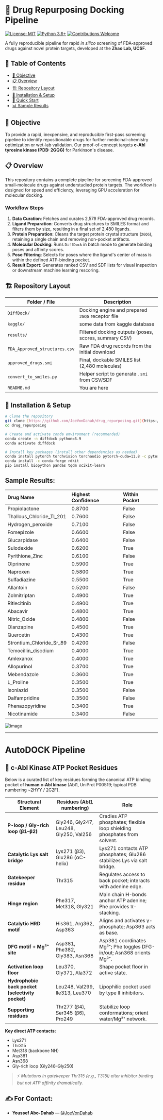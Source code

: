 # 🧪 Drug Repurposing Docking Pipeline

[![License: MIT](https://img.shields.io/badge/License-MIT-blue.svg)](https://opensource.org/licenses/MIT)
[![Python 3.9+](https://img.shields.io/badge/python-3.9+-blue.svg)](https://www.python.org/downloads/)
[![Contributions Welcome](https://img.shields.io/badge/contributions-welcome-brightgreen.svg?style=flat)](https://github.com/JoeVonDahab/drug_repurposing/issues)

A fully reproducible pipeline for rapid *in silico* screening of FDA-approved drugs against novel protein targets, developed at the **Zhao Lab, UCSF**.

## 🎯 Table of Contents
- [🎯 Objective](#-objective)
- [📋 Overview](#-overview)
- [🏗️ Repository Layout](#️-repository-layout)
- [🔧 Installation & Setup](#-installation--setup)
- [🚀 Quick Start](#-quick-start)
- [📊 Sample Results](#-sample-results)


## 🎯 Objective
To provide a rapid, inexpensive, and reproducible first-pass screening pipeline to identify repositionable drugs for further medicinal-chemistry optimization or wet-lab validation. Our proof-of-concept targets **c-Abl tyrosine kinase (PDB: 2GQG)** for Parkinson's disease.

## 📋 Overview
This repository contains a complete pipeline for screening FDA-approved small-molecule drugs against understudied protein targets. The workflow is designed for speed and efficiency, leveraging GPU acceleration for molecular docking.

###  Workflow Steps
1.  **Data Curation**: Fetches and curates 2,579 FDA-approved drug records.
2.  **Ligand Preparation**: Converts drug structures to SMILES format and filters them by size, resulting in a final set of 2,480 ligands.
3.  **Protein Preparation**: Cleans the target protein crystal structure (`2GQG`), retaining a single chain and removing non-pocket artifacts.
4.  **Molecular Docking**: Runs `DiffDock` in batch mode to generate binding poses and affinity scores.
5.  **Pose Filtering**: Selects for poses where the ligand's center of mass is within the defined ATP-binding pocket.
6.  **Result Export**: Generates ranked CSV and SDF lists for visual inspection or downstream machine learning rescoring.

## 🏗️ Repository Layout

| Folder / File                 | Description                                                 |
| ----------------------------- | ----------------------------------------------------------- |
| `DiffDock/`                   | Docking engine and prepared `2GQG` receptor file            |
| `kaggle/`                     | some data from kaggle database                              |
| `results/`                    | Filtered docking outputs (poses, scores, summary CSV)       |
| `FDA_Approved_structures.csv` | Raw FDA drug records from the initial download              |
| `approved_drugs.smi`          | Final, dockable SMILES list (2,480 molecules)               |
| `convert_to_smiles.py`        | Helper script to generate `.smi` from CSV/SDF               |
| `README.md`                   | You are here                                                |

## 🔧 Installation & Setup

```bash
# Clone the repository
git clone [https://github.com/JoeVonDahab/drug_repurposing.git](https://github.com/JoeVonDahab/drug_repurposing.git)
cd drug_repurposing

# Create and activate conda environment (recommended)
conda create -n diffdock python=3.9
conda activate diffdock

# Install key packages (install other dependencies as needed)
conda install pytorch torchvision torchaudio pytorch-cuda=11.8 -c pytorch -c nvidia
conda install -c conda-forge rdkit
pip install biopython pandas tqdm scikit-learn
```
## Sample Results:

| Drug Name                 | Highest Confidence | Within Pocket |
| :------------------------ | :----------------- | :------------ |
| Propiolactone             | 0.8700             | False         |
| Thallous_Chloride_Tl_201  | 0.7600             | False         |
| Hydrogen_peroxide         | 0.7100             | False         |
| Fomepizole                | 0.6600             | False         |
| Glucarpidase              | 0.6400             | False         |
| Sulodexide                | 0.6200             | True          |
| Pyrithione_Zinc           | 0.6100             | False         |
| Olprinone                 | 0.5900             | True          |
| Naproxen                  | 0.5800             | True          |
| Sulfadiazine              | 0.5500             | True          |
| Allantoin                 | 0.5200             | False         |
| Zolmitriptan              | 0.4900             | True          |
| Ritlecitinib              | 0.4900             | True          |
| Abacavir                  | 0.4800             | True          |
| Nitric_Oxide              | 0.4800             | False         |
| Olanzapine                | 0.4500             | True          |
| Quercetin                 | 0.4300             | True          |
| Strontium_Chloride_Sr_89  | 0.4200             | False         |
| Temocillin_disodium       | 0.4000             | True          |
| Amlexanox                 | 0.4000             | True          |
| Allopurinol               | 0.3700             | True          |
| Mebendazole               | 0.3600             | True          |
| L_Proline                 | 0.3500             | True          |
| Isoniazid                 | 0.3500             | False         |
| Dalfampridine             | 0.3500             | False         |
| Phenazopyridine           | 0.3400             | True          |
| Nicotinamide              | 0.3400             | False         |

![image](https://github.com/user-attachments/assets/8d2bd380-4093-480b-8ce5-3a2ce0ee3d7d)

--------------------

# AutoDOCK Pipeline 

## 🧬 c-Abl Kinase ATP Pocket Residues

Below is a curated list of key residues forming the canonical ATP binding pocket of **human c-Abl kinase** (Abl1, UniProt P00519; typical PDB numbering ~2HYY / 2G2F).

| **Structural Element** | **Residues (Abl1 numbering)** | **Role** |
|------------------------|-------------------------------|----------|
| **P-loop / Gly-rich loop (β1–β2)** | Gly246, Gly247, Leu248, Gly250, Val256 | Cradles ATP phosphates; flexible loop shielding phosphates from solvent. |
| **Catalytic Lys salt bridge** | Lys271 (β3), Glu286 (αC-helix) | Lys271 contacts ATP phosphates; Glu286 stabilizes Lys via salt bridge. |
| **Gatekeeper residue** | Thr315 | Regulates access to back pocket; interacts with adenine edge. |
| **Hinge region** | Phe317, Met318, Gly321 | Main chain H-bonds anchor ATP adenine; Phe provides π-stacking. |
| **Catalytic HRD motif** | His361, Arg362, Asp363 | Aligns and activates γ-phosphate; Asp363 acts as base. |
| **DFG motif + Mg²⁺ site** | Asp381, Phe382, Gly383, Asn368 | Asp381 coordinates Mg²⁺; Phe toggles DFG-in/out; Asn368 orients Mg²⁺. |
| **Activation loop floor** | Leu370, Gly371, Ala372 | Shape pocket floor in active state. |
| **Hydrophobic back pocket (selectivity pocket)** | Leu248, Val299, Ile313, Leu370 | Lipophilic pocket used by type II inhibitors. |
| **Supporting residues** | Thr277 (β4), Ser345 (β6), Pro249 | Stabilize loop conformations; orient water/Mg²⁺ network. |

**Key direct ATP contacts:**  
- Lys271  
- Thr315  
- Met318 (backbone NH)  
- Asp381  
- Asn368  
- Gly-rich loop (Gly246–Gly250)

> ⚡ *Mutations in gatekeeper Thr315 (e.g., T315I) alter inhibitor binding but not ATP affinity dramatically.*

## ✍️ For Contact: 

-   **Youssef Abo-Dahab** — [@JoeVonDahab](https://github.com/JoeVonDahab)


